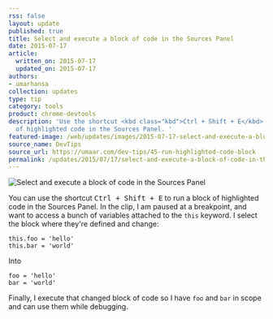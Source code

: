 ```yaml
---
rss: false
layout: update
published: true
title: Select and execute a block of code in the Sources Panel
date: 2015-07-17
article:
  written_on: 2015-07-17
  updated_on: 2015-07-17
authors:
- umarhansa
collection: updates
type: tip
category: tools
product: chrome-devtools
description: 'Use the shortcut <kbd class="kbd">Ctrl + Shift + E</kbd> to run a block
  of highlighted code in the Sources Panel. '
featured-image: /web/updates/images/2015-07-17-select-and-execute-a-block-of-code-in-the-sources-panel/run-highlighted-code-block.gif
source_name: DevTips
source_url: https://umaar.com/dev-tips/45-run-highlighted-code-block
permalink: /updates/2015/07/17/select-and-execute-a-block-of-code-in-the-sources-panel.html
---
```

<img src="/web/updates/images/2015-07-17-select-and-execute-a-block-of-code-in-the-sources-panel/run-highlighted-code-block.gif" alt="Select and execute a block of code in the Sources Panel">

You can use the shortcut <kbd class="kbd">Ctrl + Shift + E</kbd> to run a block of highlighted code in the Sources Panel. In the clip, I am paused at a breakpoint, and want to access a bunch of variables attached to the <code>this</code> keyword. I select the block where they're defined and change:

<pre>
<code>this.foo = 'hello'
this.bar = 'world'</code></pre>

Into

<pre>
<code>foo = 'hello'
bar = 'world'</code></pre>

Finally, I execute that changed block of code so I have <code>foo</code> and <code>bar</code> in scope and can use them while debugging.




		